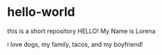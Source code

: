 # hello-world
this is a short repository
HELLO! My Name is Lorena 

i love dogs, my family, tacos, and my boyfriend! 
